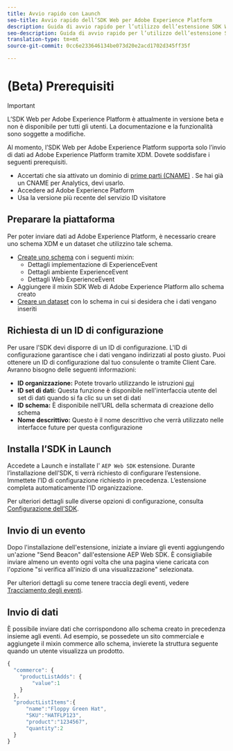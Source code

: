 ```yaml
---
title: Avvio rapido con Launch
seo-title: Avvio rapido dell’SDK Web per Adobe Experience Platform
description: Guida di avvio rapido per l’utilizzo dell’estensione SDK Web di Experience Platform per la raccolta dei dati
seo-description: Guida di avvio rapido per l’utilizzo dell’estensione SDK Web di Experience Platform per la raccolta dei dati
translation-type: tm+mt
source-git-commit: 0cc6e233646134be073d20e2acd1702d345ff35f

---
```



# (Beta) Prerequisiti

>[!IMPORTANT]
>
>L’SDK Web per Adobe Experience Platform è attualmente in versione beta e non è disponibile per tutti gli utenti. La documentazione e la funzionalità sono soggette a modifiche.

Al momento, l’SDK Web per Adobe Experience Platform supporta solo l’invio di dati ad Adobe Experience Platform tramite XDM. Dovete soddisfare i seguenti prerequisiti.

- Accertati che sia attivato un dominio di [prime parti (CNAME)](https://docs.adobe.com/content/help/en/core-services/interface/ec-cookies/cookies-first-party.html) . Se hai già un CNAME per Analytics, devi usarlo.
- Accedere ad Adobe Experience Platform
- Usa la versione più recente del servizio ID visitatore

## Preparare la piattaforma

Per poter inviare dati ad Adobe Experience Platform, è necessario creare uno schema XDM e un dataset che utilizzino tale schema.

- [Create uno schema](https://www.adobe.io/apis/experienceplatform/home/tutorials/alltutorials.html#!api-specification/markdown/narrative/tutorials/schema_editor_tutorial/schema_editor_tutorial.md) con i seguenti mixin:
   - Dettagli implementazione di ExperienceEvent
   - Dettagli ambiente ExperienceEvent
   - Dettagli Web ExperienceEvent
- Aggiungere il mixin SDK Web di Adobe Experience Platform allo schema creato
- [Creare un dataset](https://platform.adobe.com/dataset/overview) con lo schema in cui si desidera che i dati vengano inseriti

## Richiesta di un ID di configurazione

Per usare l’SDK devi disporre di un ID di configurazione. L&#39;ID di configurazione garantisce che i dati vengano indirizzati al posto giusto. Puoi ottenere un ID di configurazione dal tuo consulente o tramite Client Care. Avranno bisogno delle seguenti informazioni:

- **ID organizzazione:** Potete trovarlo utilizzando le istruzioni [qui](https://docs.adobe.com/content/help/en/core-services/interface/manage-users-and-products/organizations.html)
- **ID set di dati:** Questa funzione è disponibile nell&#39;interfaccia utente del set di dati quando si fa clic su un set di dati
- **ID schema:** È disponibile nell’URL della schermata di creazione dello schema
- **Nome descrittivo:** Questo è il nome descrittivo che verrà utilizzato nelle interfacce future per questa configurazione

## Installa l’SDK in Launch

Accedete a Launch e installate l&#39; `AEP Web SDK` estensione. Durante l’installazione dell’SDK, ti verrà richiesto di configurare l’estensione. Immettete l’ID di configurazione richiesto in precedenza. L’estensione completa automaticamente l’ID organizzazione.

Per ulteriori dettagli sulle diverse opzioni di configurazione, consulta [Configurazione dell’SDK](../fundamentals/configuring-the-sdk.md).

## Invio di un evento

Dopo l&#39;installazione dell&#39;estensione, iniziate a inviare gli eventi aggiungendo un&#39;azione &quot;Send Beacon&quot; dall&#39;estensione AEP Web SDK. È consigliabile inviare almeno un evento ogni volta che una pagina viene caricata con l&#39;opzione &quot;si verifica all&#39;inizio di una visualizzazione&quot; selezionata.

Per ulteriori dettagli su come tenere traccia degli eventi, vedere [Tracciamento degli eventi](../fundamentals/tracking-events.md).

## Invio di dati

È possibile inviare dati che corrispondono allo schema creato in precedenza insieme agli eventi. Ad esempio, se possedete un sito commerciale e aggiungete il mixin commerce allo schema, invierete la struttura seguente quando un utente visualizza un prodotto.

```javascript
{
  "commerce": {
    "productListAdds": {
        "value":1
    }
  },
  "productListItems":{
      "name":"Floppy Green Hat",
      "SKU":"HATFLP123",
      "product":"1234567",
      "quantity":2
  }
}
```
